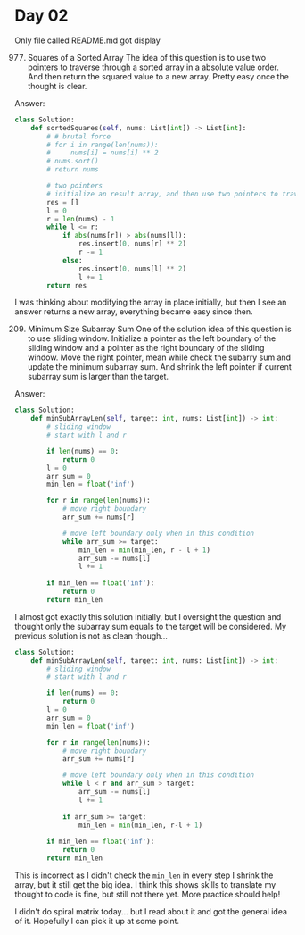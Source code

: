 # Day 02

Only file called README.md got display

977. Squares of a Sorted Array
The idea of this question is to use two pointers to traverse through a sorted array in a absolute value order. And then return the squared value to a new array. Pretty easy once the thought is clear.

Answer:
```Python
class Solution:
    def sortedSquares(self, nums: List[int]) -> List[int]:
        # # brutal force
        # for i in range(len(nums)):
        #     nums[i] = nums[i] ** 2
        # nums.sort()
        # return nums

        # two pointers
        # initialize an result array, and then use two pointers to traverse the input nums array
        res = []
        l = 0
        r = len(nums) - 1
        while l <= r:
            if abs(nums[r]) > abs(nums[l]):
                res.insert(0, nums[r] ** 2)
                r -= 1
            else:
                res.insert(0, nums[l] ** 2)
                l += 1
        return res
```
I was thinking about modifying the array in place initially, but then I see an answer returns a new array, everything became easy since then.

209. Minimum Size Subarray Sum
One of the solution idea of this question is to use sliding window. Initialize a pointer as the left boundary of the sliding window and a pointer as the right boundary of the sliding window. Move the right pointer, mean while check the subarry sum and update the minimum subarray sum. And shrink the left pointer if current subarray sum is larger than the target.

Answer:
```Python
class Solution:
    def minSubArrayLen(self, target: int, nums: List[int]) -> int:
        # sliding window
        # start with l and r

        if len(nums) == 0:
            return 0
        l = 0
        arr_sum = 0
        min_len = float('inf')

        for r in range(len(nums)):
            # move right boundary
            arr_sum += nums[r]

            # move left boundary only when in this condition
            while arr_sum >= target:
                min_len = min(min_len, r - l + 1)
                arr_sum -= nums[l]
                l += 1
                        
        if min_len == float('inf'):
            return 0
        return min_len
```
I almost got exactly this solution initially, but I oversight the question and thought only the subarray sum equals to the target will be considered. My previous solution is not as clean though...
```Python
class Solution:
    def minSubArrayLen(self, target: int, nums: List[int]) -> int:
        # sliding window
        # start with l and r

        if len(nums) == 0:
            return 0
        l = 0
        arr_sum = 0
        min_len = float('inf')

        for r in range(len(nums)):
            # move right boundary
            arr_sum += nums[r]

            # move left boundary only when in this condition
            while l < r and arr_sum > target:
                arr_sum -= nums[l]
                l += 1
                
            if arr_sum >= target:
                min_len = min(min_len, r-l + 1)
        
        if min_len == float('inf'):
            return 0
        return min_len
```

This is incorrect as I didn't check the `min_len` in every step I shrink the array, but it still get the big idea. I think this shows skills to translate my thought to code is fine, but still not there yet. More practice should help!

I didn't do spiral matrix today... but I read about it and got the general idea of it. Hopefully I can pick it up at some point.
